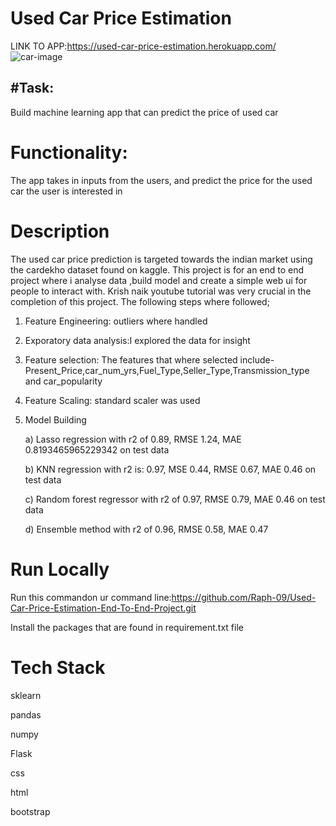 # Used Car Price Estimation



LINK TO APP:https://used-car-price-estimation.herokuapp.com/
![car-image](https://user-images.githubusercontent.com/72034856/121199174-9eb9d700-c86a-11eb-83b4-c82acddc6ef0.jpg)

## #Task: 
Build machine learning app that can predict the price of used car
# Functionality:
The app takes in inputs from the users, and predict the price for the used car the user is interested in
# Description
The used car price prediction is targeted towards the indian market using the cardekho dataset found on kaggle.
This project is for an end to end project where i analyse data ,build model and create a simple web ui for people to interact with.
Krish naik youtube tutorial was very crucial in the completion of this project.
The following steps where followed;
1) Feature Engineering: outliers where handled
2) Exporatory data analysis:I explored the data for insight
3) Feature selection: The features that where selected include-Present_Price,car_num_yrs,Fuel_Type,Seller_Type,Transmission_type and car_popularity
4) Feature Scaling: standard scaler was used
5) Model Building

    a) Lasso regression with r2 of 0.89, RMSE 1.24, MAE 0.8193465965229342 on test data 

    b) KNN regression with  r2 is: 0.97, MSE 0.44, RMSE 0.67, MAE 0.46 on test data

    c) Random forest regressor with r2 of 0.97, RMSE 0.79, MAE 0.46 on test data

    d) Ensemble method with r2 of 0.96, RMSE 0.58, MAE 0.47
    
    
 # Run Locally
  Run this commandon ur command line:https://github.com/Raph-09/Used-Car-Price-Estimation-End-To-End-Project.git
  
  Install the packages that are found in requirement.txt file
  
 # Tech Stack
 sklearn
 
 pandas
 
 numpy
 
 Flask
 
 css
 
 html
 
 bootstrap
                                                                                                                                                    

